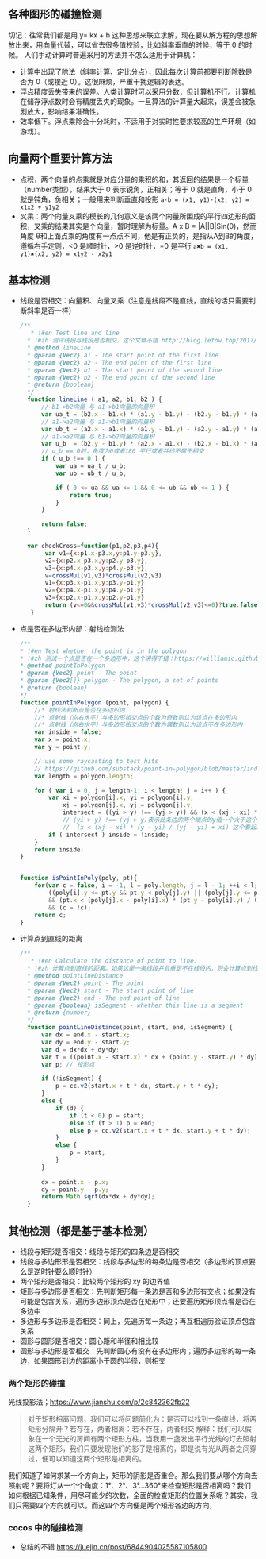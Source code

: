 ## 各种图形的碰撞检测
切记：往常我们都是用 y= kx + b 这种思想来联立求解，现在要从解方程的思想解放出来，用向量代替，可以省去很多值校验，比如斜率垂直的时候，等于 0 的时候。
人们手动计算时普遍采用的方法并不怎么适用于计算机：
- 计算中出现了除法（斜率计算、定比分点），因此每次计算前都要判断除数是否为 0（或接近 0）。这很麻烦，严重干扰逻辑的表达。
- 浮点精度丢失带来的误差。人类计算时可以采用分数，但计算机不行。计算机在储存浮点数时会有精度丢失的现象。一旦算法的计算量大起来，误差会被急剧放大，影响结果准确性。
- 效率低下。浮点乘除会十分耗时，不适用于对实时性要求较高的生产环境（如游戏）。

## 向量两个重要计算方法
- 点积，两个向量的点乘就是对应分量的乘积的和，其返回的结果是一个标量（number类型），结果大于 0 表示锐角，正相关；等于 0 就是直角，小于 0 就是钝角，负相关；一般用来判断垂直和投影
  `a·b = (x1, y1)·(x2, y2) = x1x2 + y1y2`
- 叉乘：两个向量叉乘的模长的几何意义是该两个向量所围成的平行四边形的面积，叉乘的结果其实是个向量，暂时理解为标量。A x B = |A||B|Sin(θ)，然而角度 θ和上面点乘的角度有一点点不同，他是有正负的，是指从A到B的角度，遵循右手定则，<0 是顺时针，>0 是逆时针，=0 是平行
  `a✖️b = (x1, y1)✖️(x2, y2) = x1y2 - x2y1` 

## 基本检测
- 线段是否相交：向量积、向量叉乘（注意是线段不是直线，直线的话只需要判断斜率是否一样）
  ```js
  /**
     * !#en Test line and line
    * !#zh 测试线段与线段是否相交，这个文章不错 http://blog.letow.top/2017/11/13/vector-cross-product-cal-intersection/
    * @method lineLine
    * @param {Vec2} a1 - The start point of the first line
    * @param {Vec2} a2 - The end point of the first line
    * @param {Vec2} b1 - The start point of the second line
    * @param {Vec2} b2 - The end point of the second line
    * @return {boolean}
    */
    function lineLine ( a1, a2, b1, b2 ) {
        // b1->b2向量 与 a1->b1向量的向量积
        var ua_t = (b2.x - b1.x) * (a1.y - b1.y) - (b2.y - b1.y) * (a1.x - b1.x);
        // a1->a2向量 与 a1->b1向量的向量积
        var ub_t = (a2.x - a1.x) * (a1.y - b1.y) - (a2.y - a1.y) * (a1.x - b1.x);
        // a1->a2向量 与 b1->b2向量的向量积
        var u_b  = (b2.y - b1.y) * (a2.x - a1.x) - (b2.x - b1.x) * (a2.y - a1.y);
        // u_b == 0时，角度为0或者180 平行或者共线不属于相交
        if ( u_b !== 0 ) {
            var ua = ua_t / u_b;
            var ub = ub_t / u_b;

            if ( 0 <= ua && ua <= 1 && 0 <= ub && ub <= 1 ) {
                return true;
            }
        }

        return false;
    }

    var checkCross=function(p1,p2,p3,p4){  
         var v1={x:p1.x-p3.x,y:p1.y-p3.y},  
         v2={x:p2.x-p3.x,y:p2.y-p3.y},  
         v3={x:p4.x-p3.x,y:p4.y-p3.y},  
         v=crossMul(v1,v3)*crossMul(v2,v3)  
         v1={x:p3.x-p1.x,y:p3.y-p1.y}  
         v2={x:p4.x-p1.x,y:p4.y-p1.y}  
         v3={x:p2.x-p1.x,y:p2.y-p1.y}  
         return (v<=0&&crossMul(v1,v3)*crossMul(v2,v3)<=0)?true:false 
     }
  ```
- 点是否在多边形内部：射线检测法
    ```js
    /**
    * !#en Test whether the point is in the polygon
    * !#zh 测试一个点是否在一个多边形中，这个讲得不错：https://williamic.github.io/article/algorithm-polygonIntersection/#3%E5%B0%84%E7%BA%BF%E7%AE%97%E6%B3%95%E9%80%82%E7%94%A8%E4%BA%8E%E6%89%80%E6%9C%89%E5%A4%9A%E8%BE%B9%E5%BD%A2
    * @method pointInPolygon
    * @param {Vec2} point - The point
    * @param {Vec2[]} polygon - The polygon, a set of points
    * @return {boolean}
    */
    function pointInPolygon (point, polygon) {
        //* 射线法判断点是否在多边形内
        //* 点射线（向右水平）与多边形相交点的个数为奇数则认为该点在多边形内
        //* 点射线（向右水平）与多边形相交点的个数为偶数则认为该点不在多边形内
        var inside = false;
        var x = point.x;
        var y = point.y;

        // use some raycasting to test hits
        // https://github.com/substack/point-in-polygon/blob/master/index.js
        var length = polygon.length;

        for ( var i = 0, j = length-1; i < length; j = i++ ) {
            var xi = polygon[i].x, yi = polygon[i].y,
                xj = polygon[j].x, yj = polygon[j].y,
                intersect = ((yi > y) !== (yj > y)) && (x < (xj - xi) * (y - yi) / (yj - yi) + xi);
                // (yi > y) !== (yj > y)表示此条边的两个端点的y值一个大于这个点的y一个小于这个点的y
                //  (x < (xj - xi) * (y - yi) / (yj - yi) + xi) 这个看起来像是求投影呢，还没搞明白
            if ( intersect ) inside = !inside;
        }
        return inside;
    }


    function isPointInPoly(poly, pt){
        for(var c = false, i = -1, l = poly.length, j = l - 1; ++i < l; j = i)
            ((poly[i].y <= pt.y && pt.y < poly[j].y) || (poly[j].y <= pt.y && pt.y < poly[i].y))
            && (pt.x < (poly[j].x - poly[i].x) * (pt.y - poly[i].y) / (poly[j].y - poly[i].y) + poly[i].x)
            && (c = !c);
        return c;
    }
    ```
- 计算点到直线的距离
  ```js
  /**
     * !#en Calculate the distance of point to line.
    * !#zh 计算点到直线的距离。如果这是一条线段并且垂足不在线段内，则会计算点到线段端点的距离。
    * @method pointLineDistance
    * @param {Vec2} point - The point
    * @param {Vec2} start - The start point of line
    * @param {Vec2} end - The end point of line
    * @param {boolean} isSegment - whether this line is a segment
    * @return {number}
    */
    function pointLineDistance(point, start, end, isSegment) {
        var dx = end.x - start.x;
        var dy = end.y - start.y;
        var d = dx*dx + dy*dy;
        var t = ((point.x - start.x) * dx + (point.y - start.y) * dy) / d; // 先求投影点, 0 <= t <= 1 则投影在线段上，也是投影点在线段上的比例
        var p; // 投影点

        if (!isSegment) {
            p = cc.v2(start.x + t * dx, start.y + t * dy);
        }
        else {
            if (d) {
                if (t < 0) p = start;
                else if (t > 1) p = end;
                else p = cc.v2(start.x + t * dx, start.y + t * dy);
            }
            else {
                p = start;
            }
        }
            
        dx = point.x - p.x;
        dy = point.y - p.y;
        return Math.sqrt(dx*dx + dy*dy);
    }
  ```

## 其他检测（都是基于基本检测）
- 线段与矩形是否相交：线段与矩形的四条边是否相交
- 线段与多边形形是否相交：线段与多边形的每条边是否相交（多边形的顶点要么是逆时针要么顺时针）
- 两个矩形是否相交：比较两个矩形的 xy 的边界值
- 矩形与多边形是否相交：先判断矩形每一条边是否和多边形有交点；如果没有可能是包含关系，遍历多边形顶点是否在矩形中；还要遍历矩形顶点看是否在多边中
- 多边形与多边形是否相交：同上，先遍历每一条边；再互相遍历验证顶点包含关系
- 圆形与圆形是否相交：圆心距和半径和相比较
- 圆形与多边形是否相交：先判断圆心有没有在多边形内；遍历多边形的每一条边，如果圆形到边的距离小于圆的半径，则相交

### 两个矩形的碰撞
光线投影法；https://www.jianshu.com/p/2c842362fb22
> 对于矩形相离问题，我们可以将问题简化为：是否可以找到一条直线，将两矩形分隔开？若存在，两者相离：若不存在，两者相交
> 解释：我们可以假象在一个无光的房间有两个矩形方柱，当我用一盏发出平行光线的灯去照射这两个矩形，我们只要发现他们的影子是相离的，即是说有光从两者之间穿过，便可以知道这两个矩形是相离的。

我们知道了如何求某一个方向上，矩形的阴影是否重合。那么我们要从哪个方向去照射呢？要将灯从一个个角度：1°、2°、3°...360°来检查矩形是否相离吗？我们如何根据已知条件，用尽可能少的次数，全面的检查矩形的位置关系呢？其实，我们只需要四个方向就可以，而这四个方向便是两个矩形各边的方向，

### cocos 中的碰撞检测
- 总结的不错 https://juejin.cn/post/6844904025587105800
